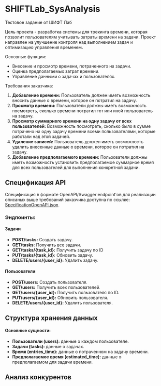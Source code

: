 # SHIFTLab_SysAnalysis
Тестовое задание от ШИФТ Лаб

Цель проекта - разработка системы для трекинга времени, которая позволит пользователям учитывать затраты времени на задачи. Проект направлен на улучшение контроля над выполнением задач и оптимизацию управления временем.

Основные функции:
- Внесение и просмотр времени, потраченного на задачи.
- Оценка предполагаемых затрат времени.
- Управление данными о задачах и пользователях.

Требования заказчика:
1. **Добавление времени:** Пользователь должен иметь возможность вносить данные о времени, которое он потратил на задачу.
2. **Просмотр времени:** Пользователи должны иметь возможность посмотреть, сколько времени потратил тот или иной пользователь на задачу.
3. **Просмотр суммарного времени на одну задачу от всех пользователей:** Возможность посмотреть, сколько было в сумме потрачено на одну задачу времени всеми пользователями, которые работали над этой задачей.
4. **Удаление записей:** Пользователь должен иметь возможность удалить внесенные данные о времени, которое он потратил на задачу.
5. **Добавление предполагаемого времени:** Пользователи должны иметь возможность установить предполагаемое суммарное время для всех пользователей для выполнения конкретной задачи.


## Спецификация API
Спецификация в формате OpenAPI/Swagger endpoint'ов для реализации описаных выше требований заказчика доступна по ссылке: [SpecificationOpenAPI.json](https://github.com/dadashasha/SHIFTLab_SysAnalysis/blob/main/SpecificationOpenAPI.json).

### Эндпоинты:
#### Задачи
- **POST/tasks:** Создать задачу.
- **GET/tasks:** Получить все задачи.
- **GET/tasks/{task_id}:** Получить задачу по ID
- **PUT/tasks/{task_id}:** Обновить задачу.
- **DELETE/users/{user_id}:** Удалить задачу.

#### Пользователи
- **POST/users:** Создать пользователя.
- **GET/users:** Получить всех пользователей.
- **GET/users/{user_id}:** Получить пользователя по ID.
- **PUT/users/{user_id}:** Обновить пользователя.
- **DELETE/users/{user_id}:** Удалить пользователя.

## Структура хранения данных
#### Основные сущности:
- **Пользователи (users):** данные о каждом пользователе.
- **Задачи (tasks):** данные о задачах.
- **Время (entries_time):** данные о потраченном на задачу времени.
- **Предполагаемое время (estimated_time):** данные о предполагаемом для задачи времени.

## Анализ конкурентов

